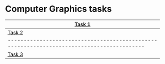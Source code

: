 # Computer Graphics tasks

|<font color="green"><a href="https://github.com/cutymurphy/Computer-Graphics/tree/master/src/task1">Task 1</a></font>
|------------------------------------------------------------------------------------------
|<font color="green"><a href="https://github.com/cutymurphy/Computer-Graphics/tree/master/src/task2">Task 2</a></font>
|------------------------------------------------------------------------------------------
|<font color="green"><a href="https://github.com/cutymurphy/Computer-Graphics/tree/master/src/Task3">Task 3</a></font>


